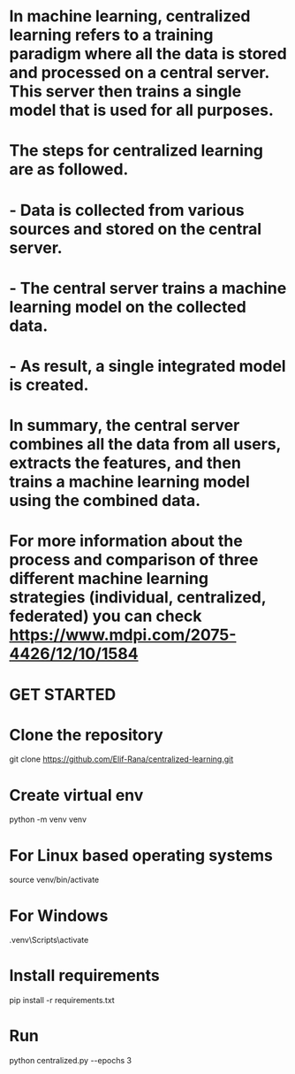 # In machine learning, centralized learning refers to a training paradigm where all the data is stored and processed on a central server. This server then trains a single model that is used for all purposes.

# The steps for centralized learning are as followed.
#   - Data is collected from various sources and stored on the central server.
#   - The central server trains a machine learning model on the collected data.
#   - As result, a single integrated model is created.

# In summary, the central server combines all the data from all users, extracts the features, and then trains a machine learning model using the combined data.

# For more information about the process and comparison of three different machine learning strategies (individual, centralized, federated) you can check https://www.mdpi.com/2075-4426/12/10/1584

# GET STARTED
# Clone the repository
git clone https://github.com/Elif-Rana/centralized-learning.git

# Create virtual env
python -m venv venv
# For Linux based operating systems
source venv/bin/activate
# For Windows
.venv\Scripts\activate

# Install requirements
pip install -r requirements.txt

# Run
python centralized.py --epochs 3
